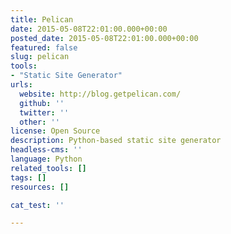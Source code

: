 ```yaml
---
title: Pelican
date: 2015-05-08T22:01:00.000+00:00
posted_date: 2015-05-08T22:01:00.000+00:00
featured: false
slug: pelican
tools:
- "Static Site Generator"
urls:
  website: http://blog.getpelican.com/
  github: ''
  twitter: ''
  other: ''
license: Open Source
description: Python-based static site generator
headless-cms: ''
language: Python
related_tools: []
tags: []
resources: []

cat_test: ''

---
```

